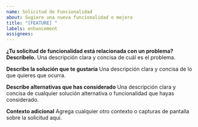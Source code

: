 ```yaml
---
name: Solicitud de Funcionalidad
about: Sugiere una nueva funcionalidad o mejora
title: "[FEATURE] "
labels: enhancement
assignees: 
---
```


**¿Tu solicitud de funcionalidad está relacionada con un problema? Descríbelo.**
Una descripción clara y concisa de cuál es el problema.

**Describe la solución que te gustaría**
Una descripción clara y concisa de lo que quieres que ocurra.

**Describe alternativas que has considerado**
Una descripción clara y concisa de cualquier solución alternativa o funcionalidad que hayas considerado.

**Contexto adicional**
Agrega cualquier otro contexto o capturas de pantalla sobre la solicitud aquí.